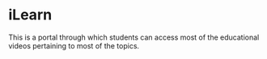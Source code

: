 # iLearn
This is a portal through which students can access most of the educational videos pertaining to most of the topics.
